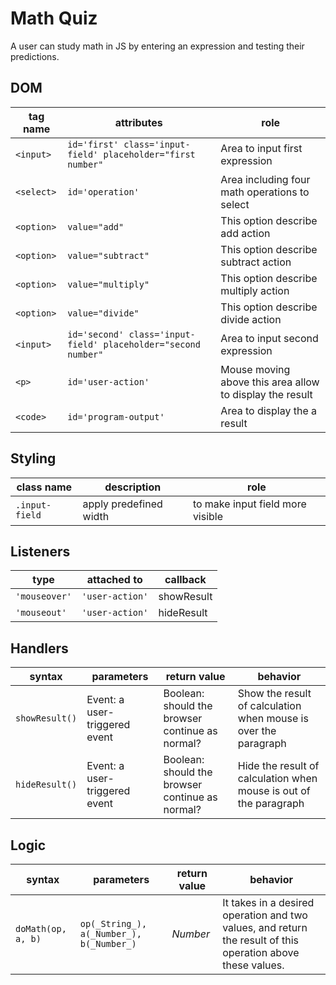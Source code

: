 # Math Quiz

A user can study math in JS by entering an expression and testing their predictions.

## DOM

| tag name | attributes | role |
| --- | --- | --- |
|`<input>` |`id='first' class='input-field' placeholder="first number"` | Area to input first expression |
|`<select>` |`id='operation'` | Area including four math operations to select|
|`<option>` |`value="add"` |This option describe add action |
|`<option>` |`value="subtract"` | This option describe subtract action|
|`<option>` |`value="multiply"` | This option describe multiply action |
|`<option>` |`value="divide"` |This option describe divide action |
|`<input>` |`id='second' class='input-field' placeholder="second number"` |Area to input second expression |
|`<p>` |`id='user-action'` | Mouse moving above this area allow to display the result|
|`<code>` | `id='program-output'`| Area to display the a result|

## Styling

| class name | description | role |
| --- | --- | --- |
|`.input-field` | apply predefined width| to make input field more visible|

## Listeners

| type | attached to | callback |
| --- | --- | --- |
|`'mouseover'` | `'user-action'`| showResult |
|`'mouseout'`|`'user-action'` | hideResult |

## Handlers

| syntax | parameters | return value | behavior |
| --- | --- | --- | --- |
|`showResult()` | Event: a user-triggered event|Boolean: should the browser continue as normal? |Show the result of calculation when mouse is over the paragraph |
|`hideResult()` |Event: a user-triggered event |Boolean: should the browser continue as normal? | Hide the result of calculation when mouse is out of the paragraph|

## Logic

| syntax | parameters | return value | behavior |
| --- | --- | --- | --- |
|`doMath(op, a, b)` |`op(_String_), a(_Number_), b(_Number_)` | _Number_| It takes in a desired operation and two values, and return the result of this operation above these values.|

